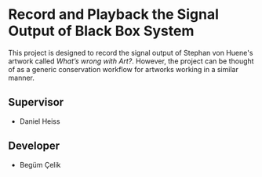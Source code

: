 # Record and Playback the Signal Output of Black Box System

This project is designed to record the signal output of Stephan von Huene's artwork called _What’s wrong with Art?_. However, the project can be thought of as a generic conservation workflow for artworks working in a similar manner. 

## Supervisor
- Daniel Heiss

## Developer
- Begüm Çelik
